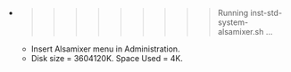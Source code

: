 * >>>>>>>>> Running inst-std-system-alsamixer.sh ...
  * Insert Alsamixer menu in Administration.
  * Disk size = 3604120K. Space Used = 4K.
